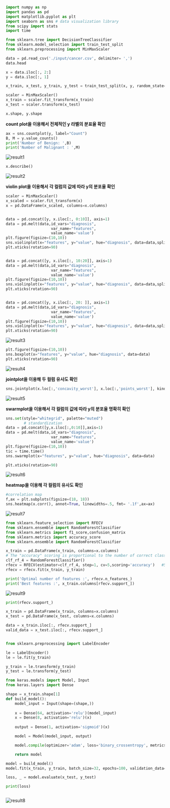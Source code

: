 ﻿```python
import numpy as np
import pandas as pd
import matplotlib.pyplot as plt
import seaborn as sns # data visualization library
from scipy import stats
import time

from sklearn.tree import DecisionTreeClassifier
from sklearn.model_selection import train_test_split
from sklearn.preprocessing import MinMaxScaler
```

```python
data = pd.read_csv('./input/cancer.csv', delimiter= ',')
data.head
```
```python
x = data.iloc[:, 2:]
y = data.iloc[:, 1]

x_train, x_test, y_train, y_test = train_test_split(x, y, random_state=42)

scaler = MinMaxScaler()
x_train = scaler.fit_transform(x_train)
x_test = scaler.transform(x_test)

x.shape, y.shape 

```

**count plot을 이용해서 전체적인 y 라벨의 분표율 확인**
```python
ax = sns.countplot(y, label="Count")
B, M = y.value_counts()
print('Number of Benign: ',B)
print('Number of Malignant : ',M)
```
![result1](./result/result1.PNG)

```python
x.describe()
```
![result2](./result/result2.PNG)


**violin plot을 이용해서 각 컬럼의 값에 따라 y의 분포율 확인**
```python
scaler = MinMaxScaler()
x_scaled = scaler.fit_transform(x)
x = pd.DataFrame(x_scaled, columns=x.columns)


data = pd.concat([y, x.iloc[:, 0:10]], axis=1)
data = pd.melt(data,id_vars="diagnosis",
                    var_name="features",
                    value_name='value')
plt.figure(figsize=(10,10))
sns.violinplot(x="features", y="value", hue="diagnosis", data=data,split=True, inner="quart")
plt.xticks(rotation=90)


data = pd.concat([y, x.iloc[:, 10:20]], axis=1)
data = pd.melt(data,id_vars="diagnosis",
                    var_name="features",
                    value_name='value')
plt.figure(figsize=(10,10))
sns.violinplot(x="features", y="value", hue="diagnosis", data=data,split=True, inner="quart")
plt.xticks(rotation=90)


data = pd.concat([y, x.iloc[:, 20: ]], axis=1)
data = pd.melt(data,id_vars="diagnosis",
                    var_name="features",
                    value_name='value')
plt.figure(figsize=(10,10))
sns.violinplot(x="features", y="value", hue="diagnosis", data=data,split=True, inner="quart")
plt.xticks(rotation=90)
```
![result3](./result/result3.PNG)

```python
plt.figure(figsize=(10,10))
sns.boxplot(x="features", y="value", hue="diagnosis", data=data)
plt.xticks(rotation=90)
```
![result4](./result/result4.PNG)

**jointplot을 이용해 두 컬럼 유사도 확인**

```python
sns.jointplot(x.loc[:,'concavity_worst'], x.loc[:,'points_worst'], kind="regg", color="#ce1414")
```
![result5](./result/result5.PNG)

**swarmplot을 이용해서 각 컬럼의 값에 따라 y의 분포율 명확히 확인**
```python
sns.set(style="whitegrid", palette="muted")
        # standardization
data = pd.concat([y,x.iloc[:,0:10]],axis=1)
data = pd.melt(data,id_vars="diagnosis",
                    var_name="features",
                    value_name='value')
plt.figure(figsize=(10,10))
tic = time.time()
sns.swarmplot(x="features", y="value", hue="diagnosis", data=data)

plt.xticks(rotation=90)
```
![result6](./result/result6.PNG)


**heatmap을 이용해 각 컬럼의 유사도 확인**
```python
#correlation map
f,ax = plt.subplots(figsize=(18, 18))
sns.heatmap(x.corr(), annot=True, linewidths=.5, fmt= '.1f',ax=ax)
```
![result7](./result/result7.PNG)

```python
from sklearn.feature_selection import RFECV
from sklearn.ensemble import RandomForestClassifier
from sklearn.metrics import f1_score,confusion_matrix
from sklearn.metrics import accuracy_score
from sklearn.ensemble import RandomForestClassifier

x_train = pd.DataFrame(x_train, columns=x.columns)
# The "accuracy" scoring is proportional to the number of correct classifications
clf_rf_4 = RandomForestClassifier() 
rfecv = RFECV(estimator=clf_rf_4, step=1, cv=5,scoring='accuracy')   #5-fold cross-validation
rfecv = rfecv.fit(x_train, y_train)

print('Optimal number of features :', rfecv.n_features_)
print('Best features :', x_train.columns[rfecv.support_])
```
![result9](./result/result9.PNG)

```python
print(rfecv.support_)

x_train = pd.DataFrame(x_train, columns=x.columns)
x_test = pd.DataFrame(x_test, columns=x.columns)

data = x_train.iloc[:, rfecv.support_]
valid_data = x_test.iloc[:, rfecv.support_]


from sklearn.preprocessing import LabelEncoder

le = LabelEncoder()
le = le.fit(y_train)

y_train = le.transform(y_train)
y_test = le.transform(y_test)

```

```python
from keras.models import Model, Input
from keras.layers import Dense

shape = x_train.shape[1]
def build_model():
    model_input = Input(shape=(shape,))
    
    x = Dense(64, activation='relu')(model_input)
    x = Dense(8, activation='relu')(x)
    
    output = Dense(1, activation='sigmoid')(x)

    model = Model(model_input, output)

    model.compile(optimizer='adam', loss='binary_crossentropy', metrics=['accuracy'])

    return model

model = build_model()
model.fit(x_train, y_train, batch_size=32, epochs=100, validation_data=(x_test, y_test))

loss, _ = model.evaluate(x_test, y_test)

print(loss)



```
![result8](./result/result8.PNG)
